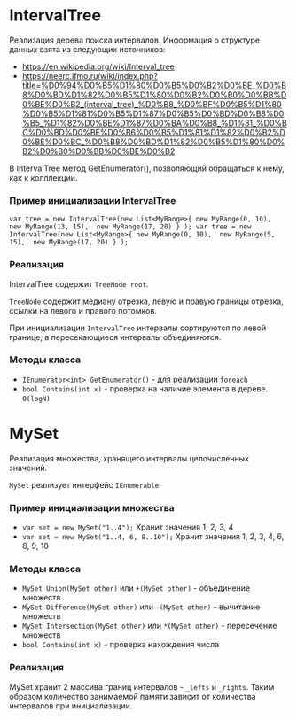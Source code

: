 # IntervalTree
Реализация дерева поиска интервалов. Информация о структуре данных взята из следующих источников:
 * https://en.wikipedia.org/wiki/Interval_tree
 * https://neerc.ifmo.ru/wiki/index.php?title=%D0%94%D0%B5%D1%80%D0%B5%D0%B2%D0%BE_%D0%B8%D0%BD%D1%82%D0%B5%D1%80%D0%B2%D0%B0%D0%BB%D0%BE%D0%B2_(interval_tree)_%D0%B8_%D0%BF%D0%B5%D1%80%D0%B5%D1%81%D0%B5%D1%87%D0%B5%D0%BD%D0%B8%D0%B5_%D1%82%D0%BE%D1%87%D0%BA%D0%B8_%D1%81_%D0%BC%D0%BD%D0%BE%D0%B6%D0%B5%D1%81%D1%82%D0%B2%D0%BE%D0%BC_%D0%B8%D0%BD%D1%82%D0%B5%D1%80%D0%B2%D0%B0%D0%BB%D0%BE%D0%B2

В IntervalTree метод GetEnumerator(), позволяющий обращаться к нему, как к колллекции.

### Пример инициализации IntervalTree
`
var tree = new IntervalTree(new List<MyRange>{
                    new MyRange(0, 10), 
                    new MyRange(13, 15), 
                    new MyRange(17, 20)
                }
            );
var tree = new IntervalTree(new List<MyRange>{
                    new MyRange(0, 10), 
                    new MyRange(5, 15), 
                    new MyRange(17, 20)
                }
            );
`
### Реализация
IntervalTree содержит `TreeNode root`.
  
`TreeNode` содержит медиану отрезка, левую и правую границы отрезка, ссылки на левого и правого потомков.

При инициализации `IntervalTree` интервалы сортируются по левой границе, а пересекающиеся интервалы объединяются.

### Методы класса
* `IEnumerator<int> GetEnumerator()` - для реализации `foreach`
* `bool Contains(int x)` - проверка на наличие элемента в дереве. `O(logN)`

# MySet
Реализация множества, хранящего интервалы целочисленных значений.

`MySet` реализует интерфейс `IEnumerable`

### Пример инициализации множества
* `var set = new MySet("1..4");` Хранит значения 1, 2, 3, 4
* `var set = new MySet("1..4, 6, 8..10");` Хранит значения 1, 2, 3, 4, 6, 8, 9, 10

### Методы класса
* `MySet Union(MySet other)` или `+(MySet other)` - объединение множеств
* `MySet Difference(MySet other)` или `-(MySet other)` - вычитание множеств
* `MySet Intersection(MySet other)` или `*(MySet other)` - пересечение множеств
* `bool Contains(int x)` - проверка нахождения числа

### Реализация
MySet хранит 2 массива границ интервалов - `_lefts` и `_rights`. Таким образом количество занимаемой памяти зависит от количества интервалов при инициализации.
